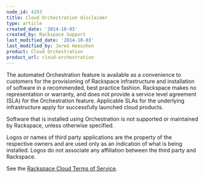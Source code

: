 ```yaml
---
node_id: 4293
title: Cloud Orchestration disclaimer
type: article
created_date: '2014-10-03'
created_by: Rackspace Support
last_modified_date: '2014-10-03'
last_modified_by: Jered Heeschen
product: Cloud Orchestration
product_url: cloud-orchestration
---
```


The automated Orchestration feature is available as a convenience to
customers for the provisioning of Rackspace infrastructure and
installation of software in a recommended, best practice fashion.
Rackspace makes no representation or warranty, and does not provide a
service level agreement (SLA) for the Orchestration feature. Applicable
SLAs for the underlying infrastructure apply for successfully launched
cloud products.

Software that is installed using Orchestration is not supported or
maintained by Rackspace, unless otherwise specified.

Logos or names of third party applications are the property of the
respective owners and are used only as an indication of what is being
installed. Logos do not associate any affiliation between the third
party and Rackspace.

See the [Rackspace Cloud Terms of
Service](http://www.rackspace.com/information/legal/cloud/tos).

